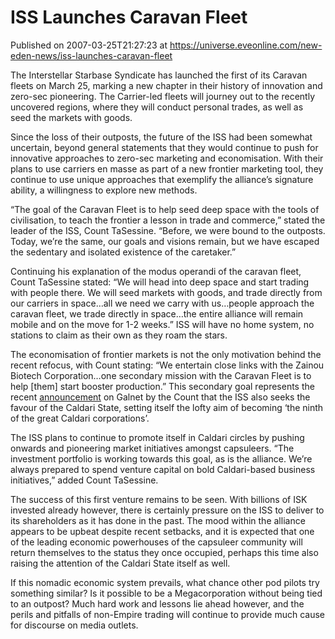 # ISS Launches Caravan Fleet
Published on 2007-03-25T21:27:23 at https://universe.eveonline.com/new-eden-news/iss-launches-caravan-fleet

The Interstellar Starbase Syndicate has launched the first of its Caravan fleets on March 25, marking a new chapter in their history of innovation and zero-sec pioneering. The Carrier-led fleets will journey out to the recently uncovered regions, where they will conduct personal trades, as well as seed the markets with goods. 

Since the loss of their outposts, the future of the ISS had been somewhat uncertain, beyond general statements that they would continue to push for innovative approaches to zero-sec marketing and economisation. With their plans to use carriers en masse as part of a new frontier marketing tool, they continue to use unique approaches that exemplify the alliance’s signature ability, a willingness to explore new methods. 

“The goal of the Caravan Fleet is to help seed deep space with the tools of civilisation, to teach the frontier a lesson in trade and commerce,” stated the leader of the ISS, Count TaSessine. “Before, we were bound to the outposts. Today, we’re the same, our goals and visions remain, but we have escaped the sedentary and isolated existence of the caretaker.”

Continuing his explanation of the modus operandi of the caravan fleet, Count TaSessine stated: “We will head into deep space and start trading with people there. We will seed markets with goods, and trade directly from our carriers in space…all we need we carry with us…people approach the caravan fleet, we trade directly in space…the entire alliance will remain mobile and on the move for 1-2 weeks.” ISS will have no home system, no stations to claim as their own as they roam the stars.

The economisation of frontier markets is not the only motivation behind the recent refocus, with Count stating: “We entertain close links with the Zainou Biotech Corporation…one secondary mission with the Caravan Fleet is to help [them] start booster production.” This secondary goal represents the recent [announcement](”http://myeve.eve-online.com/ingameboard.asp?a=topic&threadID=472064”) on Galnet by the Count that the ISS also seeks the favour of the Caldari State, setting itself the lofty aim of becoming ‘the ninth of the great Caldari corporations’. 

The ISS plans to continue to promote itself in Caldari circles by pushing onwards and pioneering market initiatives amongst capsuleers. “The investment portfolio is working towards this goal, as is the alliance. We’re always prepared to spend venture capital on bold Caldari-based business initiatives,” added Count TaSessine. 

The success of this first venture remains to be seen. With billions of ISK invested already however, there is certainly pressure on the ISS to deliver to its shareholders as it has done in the past. The mood within the alliance appears to be upbeat despite recent setbacks, and it is expected that one of the leading economic powerhouses of the capsuleer community will return themselves to the status they once occupied, perhaps this time also raising the attention of the Caldari State itself as well. 

If this nomadic economic system prevails, what chance other pod pilots try something similar? Is it possible to be a Megacorporation without being tied to an outpost? Much hard work and lessons lie ahead however, and the perils and pitfalls of non-Empire trading will continue to provide much cause for discourse on media outlets.
